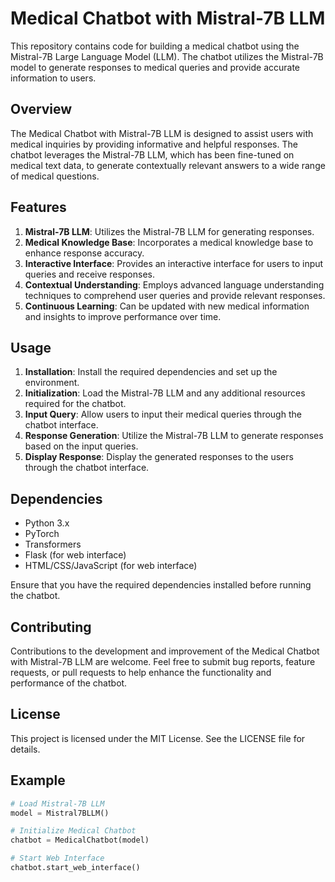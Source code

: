 # Medical Chatbot with Mistral-7B LLM

This repository contains code for building a medical chatbot using the Mistral-7B Large Language Model (LLM). The chatbot utilizes the Mistral-7B model to generate responses to medical queries and provide accurate information to users.

## Overview

The Medical Chatbot with Mistral-7B LLM is designed to assist users with medical inquiries by providing informative and helpful responses. The chatbot leverages the Mistral-7B LLM, which has been fine-tuned on medical text data, to generate contextually relevant answers to a wide range of medical questions.

## Features

1. **Mistral-7B LLM**: Utilizes the Mistral-7B LLM for generating responses.
2. **Medical Knowledge Base**: Incorporates a medical knowledge base to enhance response accuracy.
3. **Interactive Interface**: Provides an interactive interface for users to input queries and receive responses.
4. **Contextual Understanding**: Employs advanced language understanding techniques to comprehend user queries and provide relevant responses.
5. **Continuous Learning**: Can be updated with new medical information and insights to improve performance over time.

## Usage

1. **Installation**: Install the required dependencies and set up the environment.
2. **Initialization**: Load the Mistral-7B LLM and any additional resources required for the chatbot.
3. **Input Query**: Allow users to input their medical queries through the chatbot interface.
4. **Response Generation**: Utilize the Mistral-7B LLM to generate responses based on the input queries.
5. **Display Response**: Display the generated responses to the users through the chatbot interface.

## Dependencies

- Python 3.x
- PyTorch
- Transformers
- Flask (for web interface)
- HTML/CSS/JavaScript (for web interface)

Ensure that you have the required dependencies installed before running the chatbot.

## Contributing

Contributions to the development and improvement of the Medical Chatbot with Mistral-7B LLM are welcome. Feel free to submit bug reports, feature requests, or pull requests to help enhance the functionality and performance of the chatbot.

## License

This project is licensed under the MIT License. See the LICENSE file for details.

## Example

```python
# Load Mistral-7B LLM
model = Mistral7BLLM()

# Initialize Medical Chatbot
chatbot = MedicalChatbot(model)

# Start Web Interface
chatbot.start_web_interface()

